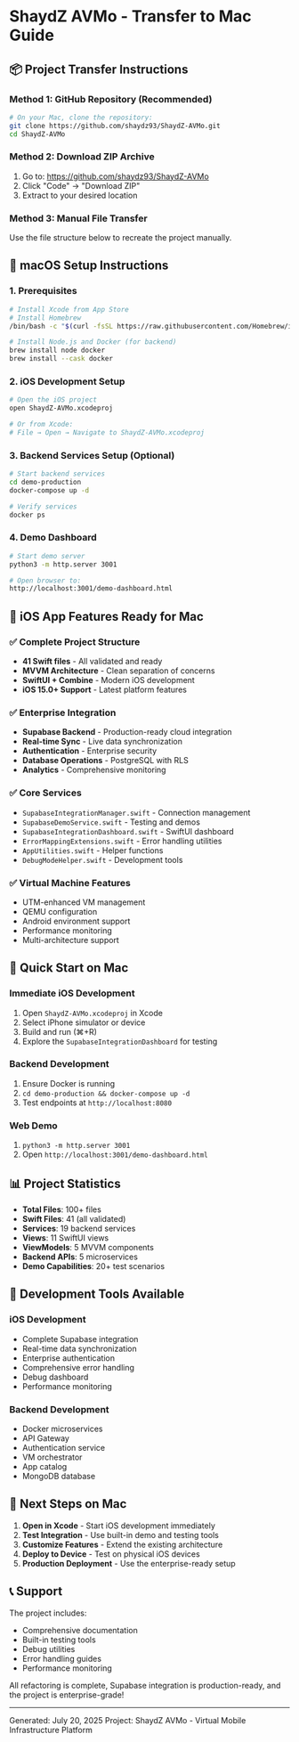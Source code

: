 # ShaydZ AVMo - Transfer to Mac Guide

## 📦 Project Transfer Instructions

### Method 1: GitHub Repository (Recommended)
```bash
# On your Mac, clone the repository:
git clone https://github.com/shaydz93/ShaydZ-AVMo.git
cd ShaydZ-AVMo
```

### Method 2: Download ZIP Archive
1. Go to: https://github.com/shaydz93/ShaydZ-AVMo
2. Click "Code" → "Download ZIP"
3. Extract to your desired location

### Method 3: Manual File Transfer
Use the file structure below to recreate the project manually.

## 🍎 macOS Setup Instructions

### 1. Prerequisites
```bash
# Install Xcode from App Store
# Install Homebrew
/bin/bash -c "$(curl -fsSL https://raw.githubusercontent.com/Homebrew/install/HEAD/install.sh)"

# Install Node.js and Docker (for backend)
brew install node docker
brew install --cask docker
```

### 2. iOS Development Setup
```bash
# Open the iOS project
open ShaydZ-AVMo.xcodeproj

# Or from Xcode:
# File → Open → Navigate to ShaydZ-AVMo.xcodeproj
```

### 3. Backend Services Setup (Optional)
```bash
# Start backend services
cd demo-production
docker-compose up -d

# Verify services
docker ps
```

### 4. Demo Dashboard
```bash
# Start demo server
python3 -m http.server 3001

# Open browser to:
http://localhost:3001/demo-dashboard.html
```

## 📱 iOS App Features Ready for Mac

### ✅ Complete Project Structure
- **41 Swift files** - All validated and ready
- **MVVM Architecture** - Clean separation of concerns
- **SwiftUI + Combine** - Modern iOS development
- **iOS 15.0+ Support** - Latest platform features

### ✅ Enterprise Integration
- **Supabase Backend** - Production-ready cloud integration
- **Real-time Sync** - Live data synchronization
- **Authentication** - Enterprise security
- **Database Operations** - PostgreSQL with RLS
- **Analytics** - Comprehensive monitoring

### ✅ Core Services
- `SupabaseIntegrationManager.swift` - Connection management
- `SupabaseDemoService.swift` - Testing and demos
- `SupabaseIntegrationDashboard.swift` - SwiftUI dashboard
- `ErrorMappingExtensions.swift` - Error handling utilities
- `AppUtilities.swift` - Helper functions
- `DebugModeHelper.swift` - Development tools

### ✅ Virtual Machine Features
- UTM-enhanced VM management
- QEMU configuration
- Android environment support
- Performance monitoring
- Multi-architecture support

## 🚀 Quick Start on Mac

### Immediate iOS Development
1. Open `ShaydZ-AVMo.xcodeproj` in Xcode
2. Select iPhone simulator or device
3. Build and run (⌘+R)
4. Explore the `SupabaseIntegrationDashboard` for testing

### Backend Development
1. Ensure Docker is running
2. `cd demo-production && docker-compose up -d`
3. Test endpoints at `http://localhost:8080`

### Web Demo
1. `python3 -m http.server 3001`
2. Open `http://localhost:3001/demo-dashboard.html`

## 📊 Project Statistics

- **Total Files**: 100+ files
- **Swift Files**: 41 (all validated)
- **Services**: 19 backend services
- **Views**: 11 SwiftUI views
- **ViewModels**: 5 MVVM components
- **Backend APIs**: 5 microservices
- **Demo Capabilities**: 20+ test scenarios

## 🔧 Development Tools Available

### iOS Development
- Complete Supabase integration
- Real-time data synchronization
- Enterprise authentication
- Comprehensive error handling
- Debug dashboard
- Performance monitoring

### Backend Development
- Docker microservices
- API Gateway
- Authentication service
- VM orchestrator
- App catalog
- MongoDB database

## 🎯 Next Steps on Mac

1. **Open in Xcode** - Start iOS development immediately
2. **Test Integration** - Use built-in demo and testing tools
3. **Customize Features** - Extend the existing architecture
4. **Deploy to Device** - Test on physical iOS devices
5. **Production Deployment** - Use the enterprise-ready setup

## 📞 Support

The project includes:
- Comprehensive documentation
- Built-in testing tools
- Debug utilities
- Error handling guides
- Performance monitoring

All refactoring is complete, Supabase integration is production-ready, and the project is enterprise-grade!

---
Generated: July 20, 2025
Project: ShaydZ AVMo - Virtual Mobile Infrastructure Platform
